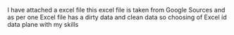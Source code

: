 I have attached a excel file this excel file is taken from Google Sources and as per one Excel file has a dirty data and clean data so choosing of Excel id data plane with my skills
